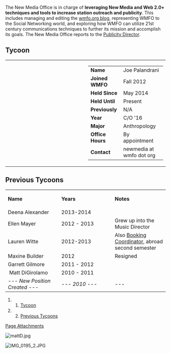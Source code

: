 The New Media Office is in charge of **leveraging New Media and Web 2.0+ techniques and tools to increase station outreach and publicity**. This includes managing and editing the [wmfo.org blog](http://blog.wmfo.org "http://blog.wmfo.org"), representing WMFO to the Social Networking world, and exploring how WMFO can utilize 21st century communications techniques to further its mission and accomplish its goals. The New Media Office reports to the [Publicity Director](https://wiki.wmfo.org/About_WMFO/Executive_Board/Publicity_Dept. "Publicity Dept.").

Tycoon
------

<table>
<col width="50%" />
<col width="50%" />
<tbody>
<tr class="odd">
<td align="left"><p> </p></td>
<td align="left"><table>
<tbody>
<tr class="odd">
<td align="left"><strong>Name</strong></td>
<td align="left">Joe Palandrani</td>
</tr>
<tr class="even">
<td align="left"><strong>Joined WMFO</strong></td>
<td align="left">Fall 2012</td>
</tr>
<tr class="odd">
<td align="left"><strong>Held Since</strong></td>
<td align="left">May 2014</td>
</tr>
<tr class="even">
<td align="left"><strong>Held Until</strong></td>
<td align="left">Present</td>
</tr>
<tr class="odd">
<td align="left"><strong>Previously</strong></td>
<td align="left">N/A</td>
</tr>
<tr class="even">
<td align="left"><strong>Year</strong></td>
<td align="left">C/O '16</td>
</tr>
<tr class="odd">
<td align="left"><strong>Major</strong></td>
<td align="left">Anthropology</td>
</tr>
<tr class="even">
<td align="left"><strong>Office Hours</strong></td>
<td align="left">By appointment</td>
</tr>
<tr class="odd">
<td align="left"><strong>Contact</strong></td>
<td align="left"><script type="text/javascript">
<!--
h='&#x77;&#x6d;&#102;&#x6f;&#46;&#x6f;&#114;&#x67;';a='&#64;';n='&#110;&#x65;&#x77;&#x6d;&#x65;&#100;&#x69;&#x61;';e=n+a+h;
document.write('<a h'+'ref'+'="ma'+'ilto'+':'+e+'">'+e+'<\/'+'a'+'>');
// -->
</script><noscript>&#110;&#x65;&#x77;&#x6d;&#x65;&#100;&#x69;&#x61;&#32;&#x61;&#116;&#32;&#x77;&#x6d;&#102;&#x6f;&#32;&#100;&#x6f;&#116;&#32;&#x6f;&#114;&#x67;</noscript></td>
</tr>
</tbody>
</table></td>
</tr>
</tbody>
</table>

Previous Tycoons
----------------

<table>
<col width="33%" />
<col width="33%" />
<col width="33%" />
<tbody>
<tr class="odd">
<td align="left"><strong>Name</strong></td>
<td align="left"><strong>Years</strong></td>
<td align="left"><p><strong>Notes</strong></p></td>
</tr>
<tr class="even">
<td align="left">Deena Alexander</td>
<td align="left">2013-2014</td>
<td align="left"> </td>
</tr>
<tr class="odd">
<td align="left">Ellen Mayer</td>
<td align="left">2012 - 2013</td>
<td align="left">Grew up into the Music Director</td>
</tr>
<tr class="even">
<td align="left">Lauren Witte</td>
<td align="left">2012-2013</td>
<td align="left">Also <a href="https://wiki.wmfo.org/About_WMFO/Executive_Board/Music_Dept./Booking_Office" title="Booking Office">Booking Coordinator</a>, abroad second semester</td>
</tr>
<tr class="odd">
<td align="left">Maxine Builder</td>
<td align="left">2012</td>
<td align="left">Resigned</td>
</tr>
<tr class="even">
<td align="left">Garrett Gilmore</td>
<td align="left">2011 - 2012</td>
<td align="left"> </td>
</tr>
<tr class="odd">
<td align="left"> Matt DiGirolamo</td>
<td align="left">2010 - 2011</td>
<td align="left"> </td>
</tr>
<tr class="even">
<td align="left"><em>--- New Position Created ---</em></td>
<td align="left"><em>--- 2010 ---</em></td>
<td align="left">---</td>
</tr>
</tbody>
</table>

1.  1. [Tycoon](#Tycoon)
2.  2. [Previous Tycoons](#Previous_Tycoons)

[Page Attachments](https://wiki-files.wmfo.org/About_WMFO/Executive_Board/Publicity_Dept./New_Media_Office)

![mattD.jpg](https://wiki-files.wmfo.org/About_WMFO/Executive_Board/Publicity_Dept./New_Media_Office/mattD.jpg)

![IMG_0195_2.JPG](https://wiki-files.wmfo.org/About_WMFO/Executive_Board/Publicity_Dept./New_Media_Office/IMG_0195_2.JPG)
